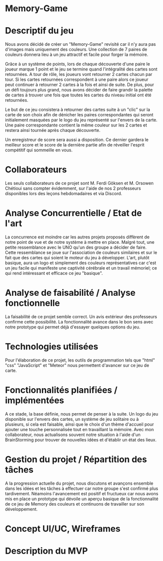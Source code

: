 # Memory-Game
# Descriptif du jeu
Nous avons décidé de créer un "Memory-Game" revisité car il n'y aura pas d'images mais uniquement des couleurs. Une collection de 7 paires de couleurs donnera lieu à un jeu attractif et facile pour forger la mémoire.

Grâce à un système de points, lors de chaque découverte d'une paire le joueur marque 1 point et le jeu se termine quand l'intégralité des cartes sont retournées. A tour de rôle, les joueurs vont retourner 2 cartes chacun par tour. Si les cartes retournées correspondent à une paire alors ce joueur peut continuer à retourner 2 cartes à la fois et ainsi de suite. De plus, pour un défi toujours plus grand, nous avons décider de faire grandir la palette de cartes à trouver une fois que toutes les cartes du niveau initial ont été retournées.

Le but de ce jeu consistera à retourner des cartes suite à un "clic" sur la carte de son choix afin de dénicher les paires correspondantes qui seront initialement masquées par le logo du jeu représenté sur l'envers de la carte. Une paire correspondante contient la même couleur sur les 2 cartes et restera ainsi tournée après chaque découverte. 

Un enregistreur de score sera aussi a disposition. Ce dernier gardera le meilleur score et le score de la dernière partie afin de réveiller l'esprit compétitif qui sommeille en vous.

# Collaborateurs
Les seuls collaborateurs de ce projet sont M. Ferdi Göksen et M. Orsowen Chétioui sans compter évidemment, sur l'aide de nos 2 professeurs disponibles lors des leçons hebdomadaires et via Discord.

# Analyse Concurrentielle / Etat de l'art
La concurrence est moindre car les autres projets proposés diffèrent de notre point de vue et de notre système à mettre en place. Malgré tout, une petite ressemblance avec le UNO qu'un des groupe a décider de faire.
Cette ressemblance se joue sur l'association de couleurs similaires et sur le fait que des cartes qui soient le moteur du jeu à développer. L'art, plutôt basique, aura un logo et simplement des couleurs représentatives car c'est un jeu facile qui manifeste une captivité cérébrale et un travail mémoriel; ce qui rend intéressant et efficace ce jeu "basique".

# Analyse de faisabilité / Analyse fonctionnelle
La faisabilité de ce projet semble correct. Un avis extérieur des professeurs confirme cette possibilité. La fonctionnalité avance dans le bon sens avec notre prototype qui permet déjà d'essayer quelques options du jeu.

# Technologies utilisées
Pour l'élaboration de ce projet, les outils de programmation tels que "html" "css" "JavaScript" et "Meteor" nous permettent d'avancer sur ce jeu de carte.

# Fonctionnalités planifiées / implémentées
A ce stade, la base définie, nous permet de penser à la suite. Un logo du jeu disponible sur l'envers des cartes, un système de jeu solitaire ou à plusieurs, si cela est faisable, ainsi que le choix d'un thème d'accueil pour ajouter une touche personnalisée tout en travaillant la mémoire. Avec mon collaborateur, nous actualisons souvent notre situation à l'aide d'un BrainStorming pour trouver de nouvelles idées et d'établir un état des lieux.

# Gestion du projet / Répartition des tâches
A la progression actuelle du projet, nous discutons et avançons ensemble dans les idées et les tâches à effectuer car notre groupe s'est confirmé plus tardivement. Néamoins l'avancement est positif et fructueux car nous avons mis en place un prototype qui dévoile un aperçu basique de la fonctionnalité de ce jeu de Memory des couleurs et continuons de travailler sur son développement.

# Concept UI/UC, Wireframes

# Description du MVP
